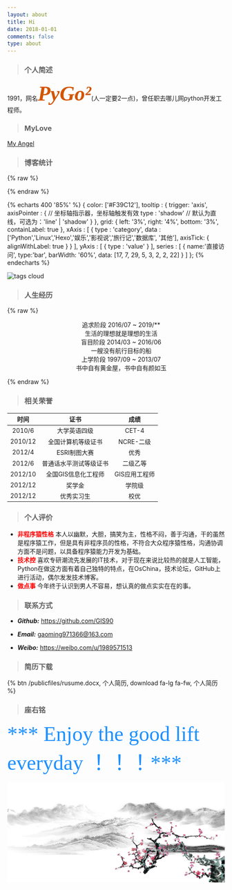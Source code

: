 ```yaml
---
layout: about
title: Hi
date: 2018-01-01
comments: false
type: about
---
```

> ### 个人简述

1991，网名<font color=#D35400 size=7 face="黑体">***PyGo²***</font>(人一定要2一点)，曾任职去哪儿网python开发工程师。

> ### MyLove

<a href="../love/index.html" target="view_window">My Angel</a>


> ### 博客统计

{% raw %}
<script src="/publicfiles/echarts.min.js"></script>
{% endraw %}

{% echarts 400 '85%' %}
{
    color: ['#F39C12'],
    tooltip : {
        trigger: 'axis',
        axisPointer : {            // 坐标轴指示器，坐标轴触发有效
            type : 'shadow'        // 默认为直线，可选为：'line' | 'shadow'
        }
    },
    grid: {
        left: '3%',
        right: '4%',
        bottom: '3%',
        containLabel: true
    },
    xAxis : [
        {
            type : 'category',
            data : ['Python','Linux','Hexo','娱乐','影视说','旅行记','数据库', '其他'],
            axisTick: {
                alignWithLabel: true
            }
        }
    ],
    yAxis : [
        {
            type : 'value'
        }
    ],
    series : [
        {
            name:'直接访问',
            type:'bar',
            barWidth: '60%',
            data: [17, 7, 29, 5, 3, 2, 2, 22]
        }
    ]
};
{% endecharts %}

<img src="/images/blog_tags.jpg"  alt="tags cloud" width="88%"/>

> ### 人生经历

{% raw %}

<ul class="timeline" style="text-align:center;">
    <!-- Item 1 -->
    <li style="list-style:none;">
        <div class="direction-r">
            <div class="flag-wrapper">
                <span class="flag">追求阶段</span>
                <span class="time-wrapper"><span class="time">2016/07 ~ 2019/**</span></span>
            </div>
            <div class="desc">生活的理想就是理想的生活</div>
        </div>
    </li>
    <!-- Item 2 -->
    <li style="list-style:none;">
        <div class="direction-l">
            <div class="flag-wrapper">
                <span class="flag">盲目阶段</span>
                <span class="time-wrapper"><span class="time">2014/03 ~ 2016/06</span></span>
            </div>
            <div class="desc">一艘没有航行目标的船</div>
        </div>
    </li>
    <!-- Item 3 -->
    <li style="list-style:none;">
        <div class="direction-r">
            <div class="flag-wrapper">
                <span class="flag">上学阶段</span>
                <span class="time-wrapper"><span class="time">1997/09 ~ 2013/07</span></span>
            </div>
            <div class="desc">书中自有黄金屋，书中自有颜如玉</div>
        </div>
    </li>
</ul>

{% endraw %}

> ### 相关荣誉

| 时间 | 证书 | 成绩 |
| :------: | :------: | :------: |
|   2010/6   |    大学英语四级    |  CET-4   |
|   2010/12   |    全国计算机等级证书    |     NCRE-二级   |
|   2012/4   |    ESRI制图大赛    |   优秀   |
|   2012/6    |    普通话水平测试等级证书    |   二级乙等    |
|   2012/10   |    全国GIS信息化工程师    |   GIS应用工程师    |
|   2012/12   |    奖学金    |   学院级   |
|   2012/12   |    优秀实习生    |   校优    |

> ### 个人评价

- <font color="red">**非程序猿性格**</font>
本人以幽默，大胆，搞笑为主，性格不闷，善于沟通，干的虽然是程序猿工作，但是具有非程序员的性格，不符合大众程序猿性格，沟通协调方面不是问题，以具备程序猿能力开发为基础。
- <font color="red">**技术控**</font>
喜欢专研潮流先发展的IT技术，对于现在来说比较热的就是人工智能，Python在做这方面有着自己独特的特点，在OsChina，技术论坛，GitHub上进行活动，偶尔发发技术博客。
- <font color="red">**做点事**</font>
今年终于认识到男人不容易，想认真的做点实实在在的事。

> ### 联系方式

* ***Github:*** https://github.com/GIS90

* ***Email:*** gaoming971366@163.com

* ***Weibo:*** https://weibo.com/u/1989571513

> ### 简历下载

{% btn /publicfiles/rusume.docx, 个人简历, download fa-lg fa-fw, 个人简历 %}

> ### 座右铭

<font color=#1E90FF size=7 face="黑体">*** Enjoy the good lift everyday ！！！***</font>

![](life.jpg)
